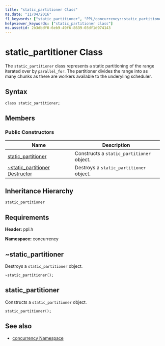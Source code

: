 ```yaml
---
title: "static_partitioner Class"
ms.date: "11/04/2016"
f1_keywords: ["static_partitioner", "PPL/concurrency::static_partitioner", "PPL/concurrency::static_partitioner::static_partitioner"]
helpviewer_keywords: ["static_partitioner class"]
ms.assetid: 2b3dbdf0-6eb9-49f6-8639-03df1d974143
---
```

# static_partitioner Class

The `static_partitioner` class represents a static partitioning of the range iterated over by `parallel_for`. The partitioner divides the range into as many chunks as there are workers available to the underyling scheduler.

## Syntax

```
class static_partitioner;
```

## Members

### Public Constructors

|Name|Description|
|----------|-----------------|
|[static_partitioner](#ctor)|Constructs a `static_partitioner` object.|
|[~static_partitioner Destructor](#dtor)|Destroys a `static_partitioner` object.|

## Inheritance Hierarchy

`static_partitioner`

## Requirements

**Header:** ppl.h

**Namespace:** concurrency

##  <a name="dtor"></a> ~static_partitioner

Destroys a `static_partitioner` object.

```
~static_partitioner();
```

##  <a name="ctor"></a> static_partitioner

Constructs a `static_partitioner` object.

```
static_partitioner();
```

## See also

- [concurrency Namespace](concurrency-namespace.md)
